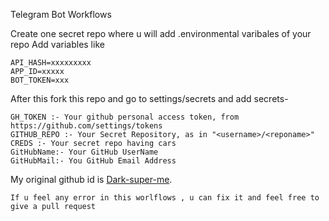 Telegram Bot Workflows 

Create one secret repo where u will add .environmental varibales of your repo
Add variables like 
```text
API_HASH=xxxxxxxxx
APP_ID=xxxxx
BOT_TOKEN=xxx
```
 
After this fork this repo and go to settings/secrets and add secrets-
```text
GH_TOKEN :- Your github personal access token, from https://github.com/settings/tokens
GITHUB_REPO :- Your Secret Repository, as in "<username>/<reponame>"
CREDS :- Your secret repo having cars 
GitHubName:- Your GitHub UserName
GitHubMail:- You GitHub Email Address
```
My original github id is [Dark-super-me](https://github.com/Dark-super-me).


`If u feel any error in this worlflows , u can fix it and feel free to give a pull request`
